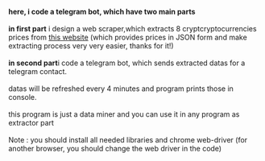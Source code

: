 <b>here, i code a telegram bot, which have two main parts</b>
<br><br><b>in first part</b> i design a web scraper,which extracts 8 cryptcryptocurrencies prices from <a href="https://fcsapi.com/document/crypto-api">this website</a> (which provides prices in JSON form and make extracting process very very easier, thanks for it!)
<br><br><b>in second part</b>i code a telegram bot, which sends extracted datas for a telegram contact.
<br><br>datas will be refreshed every 4 minutes and program prints those in console.
<br><br>this program is just a data miner and you can use it in any program as extractor part
<br><br>Note : you should install all needed libraries and chrome web-driver (for another browser, you should change the web driver in the code)
